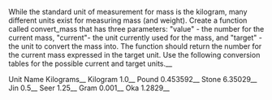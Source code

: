 While the standard unit of measurement for mass is the kilogram, many different units exist for measuring mass (and weight). Create a function called convert_mass that has three parameters: "value" - the number for the current mass, "current"- the unit currently used for the mass, and "target" -  the unit to convert the mass into. The function should return the number for the current mass expressed in the target unit. Use the following conversion tables for the possible current and target units.__

Unit Name	Kilograms__
Kilogram	1.0__
Pound	0.453592__
Stone	6.35029__
Jin	0.5__
Seer	1.25__
Gram	0.001__
Oka	1.2829__
